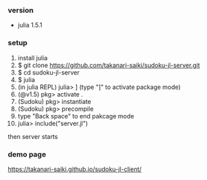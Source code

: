 ### version
- julia 1.5.1  

### setup
1. install julia
1. $ git clone https://github.com/takanari-saiki/sudoku-jl-server.git
1. $ cd sudoku-jl-server
1. $ julia
1. (in julia REPL) julia> ] (type "]" to activate package mode)
1. (@v1.5) pkg> activate .
1. (Sudoku) pkg> instantiate
1. (Sudoku) pkg> precompile
1. type "Back space" to end pakcage mode
1. julia> include("server.jl")

then server starts

### demo page
https://takanari-saiki.github.io/sudoku-jl-client/
